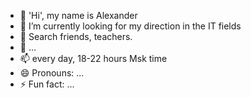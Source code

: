 - 👋 'Hi', my name is Alexander
- 👀 I’m currently looking for my direction in the IT fields
- 🌱 Search friends, teachers. 
- 💞️ ...
- 📫 every day, 18-22 hours Msk time
- 😄 Pronouns: ...
- ⚡ Fun fact: ...

<!---
AlexandrIP/AlexandrIP is a ✨ special ✨ repository because its `README.md` (this file) appears on your GitHub profile.
You can click the Preview link to take a look at your changes.
--->
